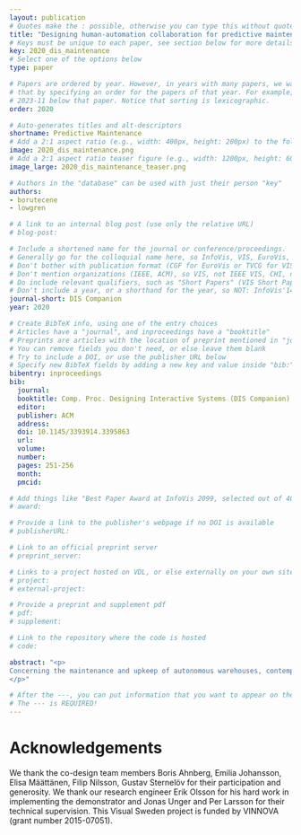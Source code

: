 ```yaml
---
layout: publication
# Quotes make the : possible, otherwise you can type this without quotes
title: "Designing human-automation collaboration for predictive maintenance"
# Keys must be unique to each paper, see section below for more details
key: 2020_dis_maintenance
# Select one of the options below
type: paper

# Papers are ordered by year. However, in years with many papers, we want some ordering at a lower level. You can do
# that by specifying an order for the papers of that year. For example, 2023-11 will put papers with values lower than
# 2023-11 below that paper. Notice that sorting is lexicographic.
order: 2020

# Auto-generates titles and alt-descriptors
shortname: Predictive Maintenance
# Add a 2:1 aspect ratio (e.g., width: 400px, height: 200px) to the folder /assets/images/publications/
image: 2020_dis_maintenance.png
# Add a 2:1 aspect ratio teaser figure (e.g., width: 1200px, height: 600px) to the folder /assets/images/publications/
image_large: 2020_dis_maintenance_teaser.png

# Authors in the "database" can be used with just their person "key"
authors:
- borutecene
- lowgren

# A link to an internal blog post (use only the relative URL)
# blog-post:

# Include a shortened name for the journal or conference/proceedings.
# Generally go for the colloquial name here, so InfoVis, VIS, EuroVis, VAST, CHI, TVCG.
# Don't bother with publication format (CGF for EuroVis or TVCG for VIS papers).
# Don't mention organizations (IEEE, ACM), so VIS, not IEEE VIS, CHI, not ACM CHI.
# Do include relevant qualifiers, such as "Short Papers" (VIS Short Papers) or "Posters" (VIS Posters)
# Don't include a year, or a shorthand for the year, so NOT: InfoVis'14
journal-short: DIS Companion
year: 2020

# Create BibTeX info, using one of the entry choices
# Articles have a "journal", and inproceedings have a "booktitle"
# Preprints are articles with the location of preprint mentioned in "journal"
# You can remove fields you don't need, or else leave them blank
# Try to include a DOI, or use the publisher URL below
# Specify new BibTeX fields by adding a new key and value inside "bib:"
bibentry: inproceedings
bib:
  journal:
  booktitle: Comp. Proc. Designing Interactive Systems (DIS Companion)
  editor:
  publisher: ACM
  address:
  doi: 10.1145/3393914.3395863
  url:
  volume:
  number:
  pages: 251-256
  month:
  pmcid:

# Add things like "Best Paper Award at InfoVis 2099, selected out of 4000 submissions"
# award:

# Provide a link to the publisher's webpage if no DOI is available
# publisherURL:

# Link to an official preprint server
# preprint_server:

# Links to a project hosted on VDL, or else externally on your own site
# project:
# external-project:

# Provide a preprint and supplement pdf
# pdf:
# supplement:

# Link to the repository where the code is hosted
# code:

abstract: "<p>
Concerning the maintenance and upkeep of autonomous warehouses, contemporary developments in industrial digitalization and machine learning are currently fueling a shift from preventive maintenance to predictive maintenance (PdM). We report an ongoing co-design project that explores human-automation collaboration in this direction through a future scenario of baggage handling in an airport where human operators oversee and interact with AI-based predictions. The cornerstones of our design concept are the visualizations of current and predicted system performance and the ability for operators to preview consequences of future actions in relation to performance prediction.
</p>"

# After the ---, you can put information that you want to appear on the website using markdown formatting or HTML. A good example are acknowledgements, extra references, an erratum, etc.
# The --- is REQUIRED!
---
```


# Acknowledgements

We thank the co-design team members Boris Ahnberg, Emilia Johansson, Elisa Määttänen, Filip Nilsson, Gustav Sternelöv for their participation and generosity. We thank our research engineer Erik Olsson for his hard work in implementing the demonstrator and Jonas Unger and Per Larsson for their technical supervision. This Visual Sweden project is funded by VINNOVA (grant number 2015-07051).